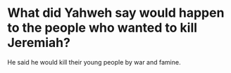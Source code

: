 # What did Yahweh say would happen to the people who wanted to kill Jeremiah?

He said he would kill their young people by war and famine.
